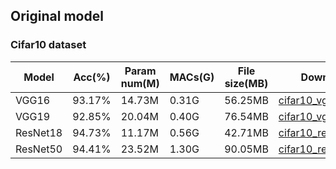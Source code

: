 

## Original model

### Cifar10 dataset

|Model|Acc(%)|Param num(M)|MACs(G)|File size(MB)|Download|
|-----|------|------------|-------|-------------|--------|
|VGG16|93.17%|14.73M|0.31G|56.25MB|[cifar10_vgg16.pt](https://drive.google.com/file/d/1QOr1HpIo5V2u9SL_gArV7nZXz7xvwT0O/view?usp=sharing)|
|VGG19|92.85%|20.04M|0.40G|76.54MB|[cifar10_vgg19.pt](https://drive.google.com/file/d/17v71c1AfTSdnbqSgoQ-X6NU4ZyBdy2j0/view?usp=sharing)|
|ResNet18|94.73%|11.17M|0.56G|42.71MB|[cifar10_resnet18.pt](https://drive.google.com/file/d/1ejjtP85gXcJU4U2FLDbl2VEyFmCZGLdq/view?usp=sharing)|
|ResNet50|94.41%|23.52M|1.30G|90.05MB|[cifar10_resnet50.pt](https://drive.google.com/file/d/10FfiS8zvHOZn9CxeCrbRGAlGfZDWpq5K/view?usp=sharing)|


<!--
### Cifar100 dataset


|Model|Acc(%)|Param num(M)|MACs(G)|File size(MB)|Download|
|-----|------|------------|-------|-------------|--------|

-->